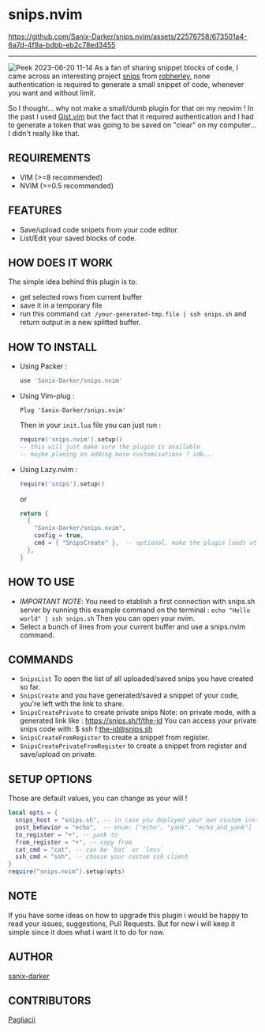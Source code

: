 # snips.nvim

https://github.com/Sanix-Darker/snips.nvim/assets/22576758/673501a4-6a7d-4f9a-bdbb-eb2c78ed3455

---

![Peek 2023-06-20 11-14](https://github.com/Sanix-Darker/snips.nvim/assets/22576758/d8efd731-902e-45e5-8f5b-685a1b30230a)
As a fan of sharing snippet blocks of code, I came across an interesting project [snips](https://snips.sh) from [robherley](https://github.com/robherley), none authentication is required to generate a small snippet of code, whenever you want and without limit.

So I thought... why not make a small/dumb plugin for that on my neovim !
In the past I used [Gist.vim](https://github.com/mattn/vim-gist) but the fact that it required authentication and I had to generate a token that was going to be saved on "clear" on my computer... I didn't really like that.

## REQUIREMENTS

- VIM (>=8 recommended)
- NVIM (>=0.5 recommended)

## FEATURES

- Save/upload code snipets from your code editor.
- List/Edit your saved blocks of code.

## HOW DOES IT WORK

The simple idea behind this plugin is to:
- get selected rows from current buffer
- save it in a temporary file
- run this command `cat /your-generated-tmp.file | ssh snips.sh` and return output in a new splitted buffer.

## HOW TO INSTALL

- Using Packer :
    ```lua
    use 'Sanix-Darker/snips.nvim'
    ```

- Using Vim-plug :
    ```
    Plug 'Sanix-Darker/snips.nvim'
    ```

    Then in your `init.lua` file you can just run :

    ```lua
    require('snips.nvim').setup()
    -- this will just make sure the plugin is available
    -- maybe planing on adding more customisations ? idk...
    ```

- Using Lazy.nvim :

    ```lua
    require('snips').setup()
    ```
    or

    ```lua
    return {
      {
        "Sanix-Darker/snips.nvim",
        config = true,
        cmd = { "SnipsCreate" },  -- optional, make the plugin loads at cmd executed
      },
    }
    ```

## HOW TO USE

- *IMPORTANT NOTE*: You need to etablish a first connection with snips.sh server
    by running this example command on the terminal : `echo "Hello world" | ssh snips.sh`
    Then you can open your nvim.
- Select a bunch of lines from your current buffer and use a snips.nvim command.

## COMMANDS

- `SnipsList` To open the list of all uploaded/saved snips you have created so far.
- `SnipsCreate` and you have generated/saved a snippet of your code, you're left with the link to share.
- `SnipsCreatePrivate` to create private snips
    Note: on private mode, with a generated link like : https://snips.sh/f/the-id
    You can access your private snips code with:
        $ ssh f:the-id@snips.sh
- `SnipsCreateFromRegister` to create a snippet from register.
- `SnipsCreatePrivateFromRegister` to create a snippet from register and save/upload on private.

## SETUP OPTIONS

Those are default values, you can change as your will !

```lua
local opts = {
  snips_host = "snips.sh", -- in case you deployed your own custom instance
  post_behavior = "echo",  -- enum: ["echo", "yank", "echo_and_yank"]
  to_register = "+", -- yank to
  from_register = "+", -- copy from
  cat_cmd = "cat", -- can be `bat` or `less`
  ssh_cmd = "ssh", -- choose your custom ssh client
}
require("snips.nvim").setup(opts)
```

## NOTE

If you have some ideas on how to upgrade this plugin i would be happy to read your issues, suggestions, Pull Requests.
But for now i will keep it simple since it does what i want it to do for now.

## AUTHOR

[sanix-darker](https://github.com/sanix-darker)

## CONTRIBUTORS

[Pagliacii](https://github.com/Pagliacii)

